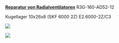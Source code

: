 [**Reparatur von Radialventilatoren**](https://pmh-filter-service.de/Kugellagertausch)
R3G-160-AD52-12

Kugellager 10x26x8 (SKF 6000 2Z)
E2.6000-2Z/C3



![](IMG_0460.jpeg)



![](IMG_0461.jpeg)